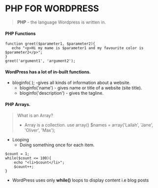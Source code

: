 # PHP FOR WORDPRESS
> **PHP** - the language Wordpress is written in.

#### PHP Functions
```
function greet($parameter1, $parameter2){
   echo "<p>Hi my mame is $parameter1 and my favourite color is $parameter2</p>";
}
greet('argument1', 'argument2');

```

####  WordPress has a lot of in-built functions.
- bloginfo( ); -gives all kinds of information about a website. 
     - bloginfo('name') - gives name or title of a website (site title).
     - bloginfo('description') - gives the tagline.


#### PHP Arrays.
> What is an Array?
> - Array is a collection.
> use array()
> $names = array('Lailah', 'Jane', 'Oliver', 'Max');

- Looping
     - Doing something once for each item.
```
$count = 1;
while($count <= 100){
    echo "<li>$count</li>";
    $count++;
}
```
> 
- WordPress uses only **while()** loops to display content i.e  blog posts


